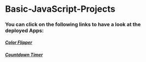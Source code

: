 # Basic-JavaScript-Projects
### You can click on the following links to have a look at the deployed Apps: 

##### [Color Flipper](https://colourflipper.netlify.app/)
##### [Countdown Timer](https://blissful-ritchie-587a2d.netlify.app)
